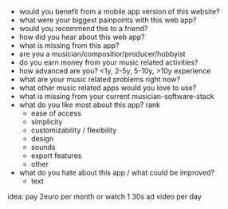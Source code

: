 - would you benefit from a mobile app version of this website?
- what were your biggest painpoints with this web app?
- would you recommend this to a friend?
- how did you hear about this web app?
- what is missing from this app?
- are you a musician/compositior/producer/hobbyist
- do you earn money from your music related activities?
- how advanced are you? <1y, 2-5y, 5-10y, >10y experience
- what are your music related problems right now? 
- what other music related apps would you love to use? 
- what is missing from your current musician-software-stack
- what do you like most about this app? rank
    - ease of access
    - simplicity
    - customizability / flexibility
    - design
    - sounds
    - export features 
    - other
- what do you hate about this app / what could be improved?
    - text


idea: pay 2euro per month or watch 1 30s ad video per day 
